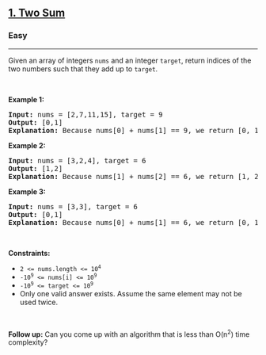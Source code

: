 <h2><a href="https://leetcode.com/problems/two-sum/">1. Two Sum</a></h2><h3>Easy</h3><hr><p>Given an array of integers <code>nums</code> and an integer <code>target</code>, return indices of the two numbers such that they add up to <code>target</code>.</p>

<p>&nbsp;</p>
<p><strong class="example">Example 1:</strong></p>

<pre>
<strong>Input:</strong> nums = [2,7,11,15], target = 9
<strong>Output:</strong> [0,1]
<strong>Explanation:</strong> Because nums[0] + nums[1] == 9, we return [0, 1].
</pre>

<p><strong class="example">Example 2:</strong></p>

<pre>
<strong>Input:</strong> nums = [3,2,4], target = 6
<strong>Output:</strong> [1,2]
<strong>Explanation:</strong> Because nums[1] + nums[2] == 6, we return [1, 2].
</pre>

<p><strong class="example">Example 3:</strong></p>

<pre>
<strong>Input:</strong> nums = [3,3], target = 6
<strong>Output:</strong> [0,1]
<strong>Explanation:</strong> Because nums[0] + nums[1] == 6, we return [0, 1].
</pre>

<p>&nbsp;</p>
<p><strong>Constraints:</strong></p>

<ul>
	<li><code>2 &lt;= nums.length &lt;= 10<sup>4</sup></code></li>
	<li><code>-10<sup>9</sup> &lt;= nums[i] &lt;= 10<sup>9</sup></code></li>
	<li><code>-10<sup>9</sup> &lt;= target &lt;= 10<sup>9</sup></code></li>
	<li>Only one valid answer exists. Assume the same element may not be used twice.</li>
</ul>

<p>&nbsp;</p>
<strong>Follow up:</strong> Can you come up with an algorithm that is less than O(n<sup>2</sup>) time complexity?
